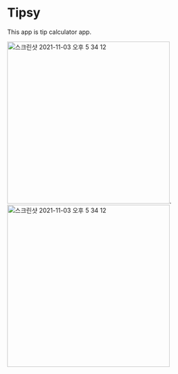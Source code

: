 # Tipsy

This app is tip calculator app.

<img width="375" alt="스크린샷 2021-11-03 오후 5 34 12" src="https://user-images.githubusercontent.com/69520548/142767034-94d01fb5-ec82-4cbc-a78c-f53078123e0e.png">. <img width="375" alt="스크린샷 2021-11-03 오후 5 34 12" src="https://user-images.githubusercontent.com/69520548/142767046-6273427c-0698-4bd1-803c-b0591b083914.png">
